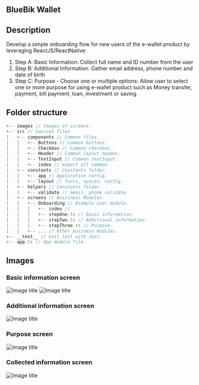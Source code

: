 ## BlueBik Wallet

## Description

Develop a simple onboarding flow for new users of the e-wallet product by leveraging ReactJS/ReactNative:

1.  Step A: Basic Information:
  Collect full name and ID number from the user
2.  Step B: Additional Information:
  Gather email address, phone number and date of birth
3.  Step C: Purpose - Choose one or multiple options:
  Allow user to select one or more purpose for using e-wallet product such as Money transfer, payment, bill payment, loan, investment or saving


## Folder structure

```js
+-- images // Images of screens.
+-- src // Sources files
|   +-- components // Common files.
|   |   +-- Buttons // Common buttons.
|   |   +-- Checkbox // Common checkbox.
|   |   +-- Header // Common layout header.
|   |   +-- TextInput // Common textInput.
|   |   +-- index // export all common.
|   +-- constants // Constants folder.
|   |   +-- app // Application config.
|   |   +-- layout // fonts, spaces, config.
|   +-- helpers // Constants folder.
|   |   +-- validate // email, phone validate.
|   +-- screens // Bussiness Modules.
|   |   +-- Onboarding // Example user module.
|   |   |   +-- index //
|   |   |   +-- stepOne.ts // Basic information.
|   |   |   +-- stepTwo.ts // Additional information.
|   |   |   +-- stepThree.ts // Purpose.
|   |   +-- ... // Other business modules.
+-- __test__ // Unit test with Jest.
+-- app.ts // App module file.
```

## Images

### Basic information screen

![Image title](images/one.png)
![Image title](images/one-1.png)

### Additional information screen

![Image title](images/two.png)

### Purpose screen

![Image title](images/three.png)

### Collected information screen

![Image title](images/collected.png)